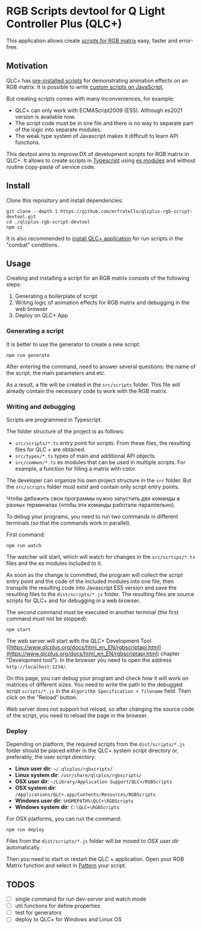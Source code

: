 # RGB Scripts devtool for Q Light Controller Plus (QLC+)

This application allows create [scripts for RGB matrix](https://www.qlcplus.org/docs/html_en_EN/concept.html#RGBMatrix) easy, faster and error-free.

## Motivation

QLC+ has [pre-installed scripts](https://github.com/mcallegari/qlcplus/tree/master/resources/rgbscripts) for demonstrating animation effects on an RGB matrix. It is possible to write [custom scripts on JavaScript](https://www.qlcplus.org/docs/html_en_EN/rgbscriptapi.html).

But creating scripts comes with many inconveniences, for example:

- QLC+ can only work with ECMAScript2009 (ES5). Although es2021 version is available now.
- The script code must be in one file and there is no way to separate part of the logic into separate modules.
- The weak type system of Javascript makes it difficult to learn API functions.

This devtool aims to improve DX of development scripts for RGB matrix in QLC+. It allows to create scripts in [Typescript](https://www.typescriptlang.org/) using [es modules](https://nodejs.org/api/esm.html) and without routine copy-paste of service code.

## Install

Clone this repository and install dependencies:

```
git clone --depth 1 https://github.com/mrfratello/qlcplus-rgb-script-devtool.git
cd ./qlcplus-rgb-script-devtool
npm ci
```

It is also recommended to [install QLC+ application](https://www.qlcplus.org/downloads.html) for run scripts in the "combat" conditions.

## Usage

Creating and installing a script for an RGB matrix consists of the following steps:

1. Generating a boilerplate of script
2. Writing logic of animation effects for RGB matrix and debugging in the web browser
3. Deploy on QLC+ App

### Generating a script

It is better to use the generator to create a new script:

```
npm run generate
```

After entering the command, need to answer several questions: the name of the script, the main parameters and etc.

As a result, a file will be created in the `src/scripts` folder. This file will already contain the necessary code to work with the RGB matrix.

### Writing and debugging

Scripts are programmed in Typescript.

The folder structure of the project is as follows:

- `src/scripts/*.ts` entry point for scripts. From these files, the resulting files for QLC + are obtained.
- `src/types/*.ts` types of main and additional API objects.
- `src/common/*.ts` es modules that can be used in multiple scripts. For example, a function for filling a matrix with color.

The developer can organize his own project structure in the `src` folder. But the `src/scripts` folder must exist and contain only script entry points.

Чтобы дебажить свои программы нужно запустить две команды в разных терминалах (чтобы эти команды работали параллельно).

To debug your programs, you need to run two commands in different terminals (so that the commands work in parallel).

First command:

```
npm run watch
```

The watcher will start, which will watch for changes in the `src/scrtips/*.ts` files and the es modules included to it.

As soon as the change is committed, the program will collect the script entry point and the code of the included modules into one file, then transpile the resulting code into Javascript ES5 version and save the resulting files to the `dist/scripts/*.js` folder. The resulting files are source scripts for QLC+ and for debugging in a web browser.

The second command must be executed in another terminal (the first command must not be stopped):

```
npm start
```

The web server will start with the QLC+ Development Tool ([https://www.qlcplus.org/docs/html_en_EN/rgbscriptapi.html](https://www.qlcplus.org/docs/html_en_EN/rgbscriptapi.html) chapter "Development tool"). In the browser you need to open the address `http://localhost:1234/`.

On this page, you can debug your program and check how it will work on matrices of different sizes. You need to write the path to the debugged script `scripts/*.js` in the `Algorithm Specification > filename` field. Then click on the "Reload" button.

Web server does not support hot reload, so after changing the source code of the script, you need to reload the page in the browser.

### Deploy

Depending on platform, the required scripts from the `dist/scripts/*.js` folder should be placed either in the QLC+ system script directory or, preferably, the user script directory:

- **Linux user dir**: `~/.qlcplus/rgbscripts/`
- **Linux system dir**: `/usr/share/qlcplus/rgbscripts/`
- **OSX user dir**: `~/Library/Application Support/QLC+/RGBScripts`
- **OSX system dir**: `/Applications/QLC+.app/Contents/Resources/RGBScripts`
- **Windows user dir**: `%HOMEPATH%\QLC+\RGBScripts`
- **Windows system dir**: `C:\QLC+\RGBScripts`

For OSX platforms, you can run the command:

```
npm run deploy
```

Files from the `dist/scripts/*.js` folder will be moved to _OSX user dir_ automatically.

Then you need to start or restart the QLC + application. Open your RGB Matrix function and select in [Pattern](https://www.qlcplus.org/docs/html_en_EN/rgbmatrixeditor.html) your script.

## TODOS

- [ ] single command for run dev-server and watch mode
- [ ] util functions for define properties
- [ ] test for generators
- [ ] deploy to QLC+ for Windows and Linux OS
